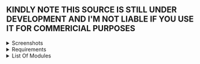 ## KINDLY NOTE THIS SOURCE IS STILL UNDER DEVELOPMENT AND I'M NOT LIABLE IF YOU USE IT FOR COMMERICIAL PURPOSES

<details>
      <summary>Screenshots</summary>
      ![Image of  Emulator](https://s12.postimg.org/dlnmagbil/Screenshot_9.png)
      ![Image of  Puffles and Igloos](https://s12.postimg.org/ffvveg959/Screenshot_1.png)
      ![Image of  Igloo Inventory](https://s12.postimg.org/e248j59vx/Screenshot_2.png)
      ![Image of  Find Four](https://s12.postimg.org/w6793s7kd/Screenshot_3.png)
      ![Image of  Coins Mining](https://s12.postimg.org/z1kcanbkd/Screenshot_4.png)
      ![Image of  Single Player Game](https://s12.postimg.org/5ax7ovqkt/Screenshot_5.png)
      ![Image of  EPF Phone](https://s12.postimg.org/goocdtqh9/Screenshot_6.png)
      ![Image of  Stamps](https://s12.postimg.org/dvv4tsq4t/Screenshot_7.png)
      ![Image of  Postcards](https://s12.postimg.org/ojyvsn03x/Screenshot_8.png)
 </details>
 <details>
 <summary>Requirements</summary>
 * Perl 5
 * Apache/Nginx
 * MySQL
 * DBMS (Database Management Software)
 * AS2 Mediaserver
 * PHP 5
 </details>
 <details>
      <summary>List Of Modules</summary>
* CPAN
* YAML
* Test
* Method::Signatures
* Module::Find
* XML::Bare
* Hash::Merge::Simple
* File::Slurp
* Cwd
* HTTP::Date
* Math::Round
* Scalar::Util
* Switch
* JSON
* DBI
* DBD::mysql
* Mojo::mysql
* Data::Dumper
* IO::Socket::INET
* IO::Select
* File::Basename
* Bytes::Random::Secure
* Digest::MD5
* Term::ANSIColor
* Win32::Console::ANSI
* List::Util
* HTML::Entities
* List::MoreUtils
</details>
